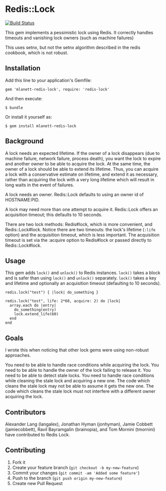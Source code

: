 # Redis::Lock

[![Build Status](https://secure.travis-ci.org/langalex/redis-lock.png?branch=master)](http://travis-ci.org/langalex/redis-lock)


This gem implements a pessimistic lock using Redis.
It correctly handles timeouts and vanishing lock owners (such as machine failures)

This uses setnx, but not the setnx algorithm described in the redis cookbook, which is not robust.

## Installation

Add this line to your application's Gemfile:

    gem 'mlanett-redis-lock', require: 'redis-lock'

And then execute:

    $ bundle

Or install it yourself as:

    $ gem install mlanett-redis-lock

## Background

A lock needs an expected lifetime.
If the owner of a lock disappears (due to machine failure, network failure, process death),
you want the lock to expire and another owner to be able to acquire the lock.
At the same time, the owner of a lock should be able to extend its lifetime.
Thus, you can acquire a lock with a conservative estimate on lifetime, and extend it as necessary,
rather than acquiring the lock with a very long lifetime which will result in long waits in the event of failures.

A lock needs an owner. Redis::Lock defaults to using an owner id of HOSTNAME:PID.

A lock may need more than one attempt to acquire it. Redis::Lock offers an acquisition timeout; this defaults to 10 seconds.

There are two lock methods: Redis#lock, which is more convenient, and Redis::Lock#lock.
Notice there are two timeouts: the lock's lifetime (```:life``` option) and the acquisition timeout, which is less important.
The acquisition timeout is set via the :acquire option to Redis#lock or passed directly to Redis::Lock#lock.

## Usage

This gem adds `lock()` and `unlock()` to Redis instances.
`lock()` takes a block and is safer than using `lock()` and `unlock()` separately.
`lock()` takes a key and lifetime and optionally an acquisition timeout (defaulting to 10 seconds).

    redis.lock("test") { |lock| do_something }

    redis.lock("test", life: 2*60, acquire: 2) do |lock|
      array.each do |entry|
        do_something(entry)
        lock.extend_life(60)
      end
    end

## Goals

I wrote this when noticing that other lock gems were using non-robust approaches.

You need to be able to handle race conditions while acquiring the lock.
You need to be able to handle the owner of the lock failing to release it.
You need to be able to detect stale locks.
You need to handle race conditions while cleaning the stale lock and acquiring a new one.
The code which cleans the stale lock may not be able to assume it gets the new one.
The code which cleans the stale lock must not interfere with a different owner acquiring the lock.

## Contributors

Alexander Lang (langalex), Jonathan Hyman (jonhyman), Jamie Cobbett (jamiecobbett), Ravil Bayramgalin (brainopia), and Tom Mornini (tmornini) have contributed to Redis Lock.

## Contributing

1. Fork it
2. Create your feature branch (`git checkout -b my-new-feature`)
3. Commit your changes (`git commit -am 'Added some feature'`)
4. Push to the branch (`git push origin my-new-feature`)
5. Create new Pull Request
